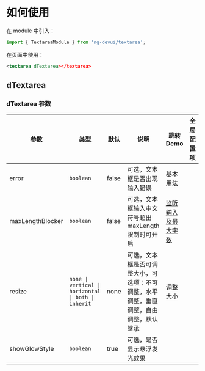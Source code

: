 # 如何使用

在 module 中引入：

```ts
import { TextareaModule } from 'ng-devui/textarea';
```

在页面中使用：

```xml
<textarea dTextarea></textarea>
```

## dTextarea

### dTextarea 参数

| 参数             | 类型                                                | 默认  | 说明                                                                                 | 跳转 Demo                    | 全局配置项 |
| ---------------- | --------------------------------------------------- | ----- | ------------------------------------------------------------------------------------ | ---------------------------- | ---------- |
| error            | `boolean`                                           | false | 可选，文本框是否出现输入错误                                                         | [基本用法](demo#basic-usage) |
| maxLengthBlocker | `boolean`                                           | false | 可选，文本框输入中文符号超出 maxLength 限制时可开启                                  | [监听输入及最大字数](demo#count) |
| resize           | `none \| vertical \| horizontal \| both \| inherit` | none  | 可选，文本框是否可调整大小，可选项：不可调整，水平调整，垂直调整，自由调整，默认继承 | [调整大小](demo#resize)      |
|   showGlowStyle    |       `boolean`        |   true   |       可选，是否显示悬浮发光效果    |
